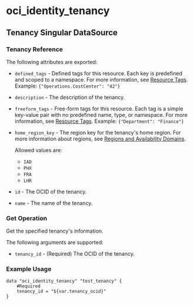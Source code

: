 # oci_identity_tenancy

## Tenancy Singular DataSource

### Tenancy Reference

The following attributes are exported:

* `defined_tags` - Defined tags for this resource. Each key is predefined and scoped to a namespace. For more information, see [Resource Tags](https://docs.us-phoenix-1.oraclecloud.com/Content/General/Concepts/resourcetags.htm). Example: `{"Operations.CostCenter": "42"}` 
* `description` - The description of the tenancy.
* `freeform_tags` - Free-form tags for this resource. Each tag is a simple key-value pair with no predefined name, type, or namespace. For more information, see [Resource Tags](https://docs.us-phoenix-1.oraclecloud.com/Content/General/Concepts/resourcetags.htm). Example: `{"Department": "Finance"}` 
* `home_region_key` - The region key for the tenancy's home region. For more information about regions, see [Regions and Availability Domains](https://docs.us-phoenix-1.oraclecloud.com/Content/General/Concepts/regions.htm).

	Allowed values are:
	* `IAD`
	* `PHX`
	* `FRA`
	* `LHR` 
* `id` - The OCID of the tenancy.
* `name` - The name of the tenancy.



### Get Operation
Get the specified tenancy's information.

The following arguments are supported:

* `tenancy_id` - (Required) The OCID of the tenancy.


### Example Usage

```hcl
data "oci_identity_tenancy" "test_tenancy" {
	#Required
	tenancy_id = "${var.tenancy_ocid}"
}
```
